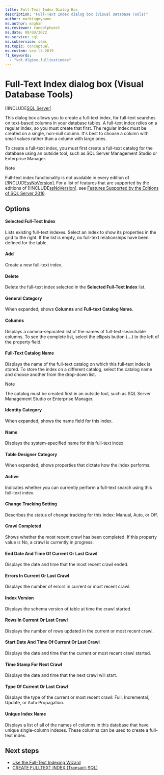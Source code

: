 ```yaml
---
title: Full-Text Index Dialog Box
description: "Full-Text Index dialog box (Visual Database Tools)"
author: markingmyname
ms.author: maghan
ms.reviewer: randolphwest
ms.date: 08/08/2022
ms.service: sql
ms.subservice: ssms
ms.topic: conceptual
ms.custom: seo-lt-2019
f1_keywords:
  - "vdt.dlgbox.fulltextindex"
---
```

# Full-Text Index dialog box (Visual Database Tools)

[!INCLUDE[SQL Server](../../includes/applies-to-version/sqlserver.md)]

This dialog box allows you to create a full-text index, for full-text searches on text-based columns in your database tables. A full-text index relies on a regular index, so you must create that first. The regular index must be created on a single, non-null column. It's best to choose a column with small values rather than a column with large ones.

To create a full-text index, you must first create a full-text catalog for the database using an outside tool, such as SQL Server Management Studio or Enterprise Manager.

> [!NOTE]  
> Full-text index functionality is not available in every edition of [!INCLUDE[ssNoVersion](../../includes/ssnoversion-md.md)]. For a list of features that are supported by the editions of [!INCLUDE[ssNoVersion](../../includes/ssnoversion-md.md)], see [Features Supported by the Editions of SQL Server 2016](../../sql-server/editions-and-components-of-sql-server-2016.md).

## Options

#### Selected Full-Text Index

Lists existing full-text indexes. Select an index to show its properties in the grid to the right. If the list is empty, no full-text relationships have been defined for the table.

#### Add

Create a new full-text index.

#### Delete

Delete the full-text index selected in the **Selected Full-Text Index** list.

#### General Category

When expanded, shows **Columns** and **Full-text Catalog Name**.

#### Columns

Displays a comma-separated list of the names of full-text-searchable columns. To see the complete list, select the ellipsis button (**...**) to the left of the property field.

#### Full-Text Catalog Name

Displays the name of the full-text catalog on which this full-text index is stored. To store the index on a different catalog, select the catalog name and choose another from the drop-down list.

> [!NOTE]  
> The catalog must be created first in an outside tool, such as SQL Server Management Studio or Enterprise Manager.

#### Identity Category

When expanded, shows the name field for this index.

#### Name

Displays the system-specified name for this full-text index.

#### Table Designer Category

When expanded, shows properties that dictate how the index performs.

#### Active

Indicates whether you can currently perform a full-text search using this full-text index.

#### Change Tracking Setting

Describes the status of change tracking for this index: Manual, Auto, or Off.

#### Crawl Completed

Shows whether the most recent crawl has been completed. If this property value is No, a crawl is currently in progress.

#### End Date And Time Of Current Or Last Crawl

Displays the date and time that the most recent crawl ended.

#### Errors In Current Or Last Crawl

Displays the number of errors in current or most recent crawl.

#### Index Version

Displays the schema version of table at time the crawl started.

#### Rows In Current Or Last Crawl

Displays the number of rows updated in the current or most recent crawl.

#### Start Date And Time Of Current Or Last Crawl

Displays the date and time that the current or most recent crawl started.

#### Time Stamp For Next Crawl

Displays the date and time that the next crawl will start.

#### Type Of Current Or Last Crawl

Displays the type of the current or most recent crawl: Full, Incremental, Update, or Auto Propagation.

#### Unique Index Name

Displays a list of all of the names of columns in this database that have unique single-column indexes. These columns can be used to create a full-text index.

## Next steps

- [Use the Full-Text Indexing Wizard](../../relational-databases/search/use-the-full-text-indexing-wizard.md)  
- [CREATE FULLTEXT INDEX (Transact-SQL)](../../t-sql/statements/create-fulltext-index-transact-sql.md)  
